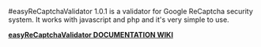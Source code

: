 #easyReCaptchaValidator 1.0.1
is a validator for Google ReCaptcha security system. It works with javascript and php and it's very simple to use.


[**easyReCaptchaValidator DOCUMENTATION WIKI**](https://github.com/Gix075/jqueryEasyTools/wiki/TOOL---easyReCaptchaValidator)

